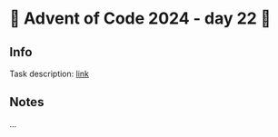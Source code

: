 # 🎄 Advent of Code 2024 - day 22 🎄

## Info

Task description: [link](https://adventofcode.com/2024/day/22)

## Notes

...